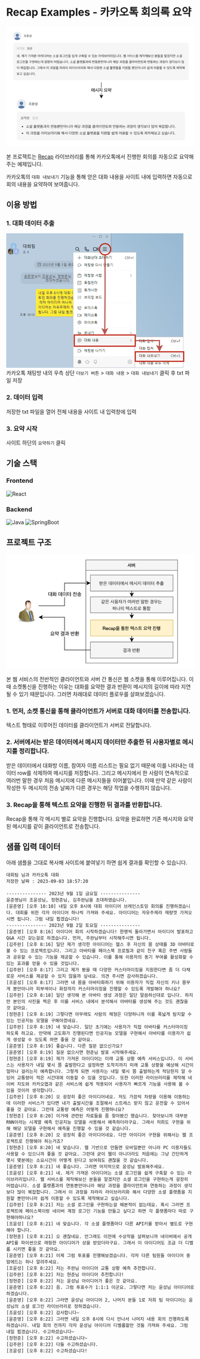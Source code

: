 # Recap Examples - 카카오톡 회의록 요약

![](./images/result.png)

본 프로젝트는 [Recap](https://github.com/team-recap/recap) 라이브러리를 통해 카카오톡에서 진행한 회의를 자동으로 요약해주는 예제입니다.

카카오톡의 `대화 내보내기` 기능을 통해 얻은 대화 내용을 사이트 내에 입력하면 자동으로 회의 내용을 요약하여 보여줍니다.


## 이용 방법
### 1. 대화 데이터 추출
![](./images/step1.png)<br>
카카오톡 채팅방 내의 우측 상단 `더보기 버튼` > `대화 내용` > `대화 내보내기` 클릭 후 txt 파일 저장

### 2. 데이터 입력
저장한 txt 파일을 열어 전체 내용을 사이트 내 입력창에 입력

### 3. 요약 시작
사이트 하단의 `요약하기` 클릭


## 기술 스택
### Frontend
![React](https://shields.io/badge/react-black?logo=react&style=for-the-badge)
### Backend
![Java](https://img.shields.io/badge/Java-ED8B00?style=for-the-badge&logo=openjdk&logoColor=white)
![SpringBoot](https://img.shields.io/badge/SpringBoot-6DB33F?style=for-the-badge&logo=Spring&logoColor=white)


## 프로젝트 구조
![](./images/structure.png)

본 웹 서비스의 전반적인 클라이언트와 서버 간 통신은 웹 소켓을 통해 이루어집니다. 이때 소켓통신을 진행하는 이유는 대화를 요약한 결과 반환이 메시지의 길이에 따라 지연될 수 있기 때문입니다. 그러면 차례대로 데이터 플로우를 살펴보겠습니다.
### 1. 먼저, 소켓 통신을 통해 클라이언트가 서버로 대화 데이터를 전송합니다.
텍스트 형태로 이루어진 데이터를 클라이언트가 서버로 전달합니다.
### 2. 서버에서는 받은 데이터에서 메시지 데이터만 추출한 뒤 사용자별로 메시지를 정리합니다.
받은 데이터에서 대화방 이름, 참여자 이름 리스트는 필요 없기 때문에 이를 나타내는 데이터 row를 삭제하여 메시지를 저장합니다. 그리고 메시지에서 한 사람이 연속적으로 여러번 말한 경우 처음 메시지에 다른 메시지들을 이어붙입니다. 이때 만약 같은 사람이 작성한 두 메시지의 전송 날짜가 다른 경우는 해당 작업을 수행하지 않습니다.
### 3. Recap을 통해 텍스트 요약을 진행한 뒤 결과를 반환합니다.
Recap을 통해 각 메시지 별로 요약을 진행합니다. 요약을 완료하면 기존 메시지와 요약된 메시지를 같이 클라이언트로 전송합니다.


## 샘플 입력 데이터
아래 샘플을 그대로 복사해 사이트에 붙여넣기 하면 쉽게 결과를 확인할 수 있습니다.
```
대회팀 님과 카카오톡 대화
저장한 날짜 : 2023-09-03 18:57:20

--------------- 2023년 9월 1일 금요일 ---------------
윤준영님이 조윤성님, 정현준님, 김주완님을 초대하였습니다.
[윤준영] [오후 10:10] 내일 오후 8시에 대회 아이디어 브레인스토밍 회의를 진행하겠습니다. 대회를 위한 각자 아이디어 하나씩 가져와 주세요. 아이디어는 자유주제라 재량껏 가져오시면 됩니다. 그럼 내일 뵙겠습니다!
--------------- 2023년 9월 2일 토요일 ---------------
[윤준영] [오후 8:16] 아이디어 회의 시작하겠습니다! 한명씩 돌아가면서 아이디어 발표하고 Q&A 시간 갖는걸로 하겠습니다. 먼저, 주완님부터 시작해주시면 됩니다.
[김주완] [오후 8:16] 일단 제가 생각한 아이디어는 헬스 후 자신의 몸 상태를 3D 아바타로 볼 수 있는 프로젝트입니다. 그리고 아바타를 페이스북 프로필과 같이 친구 혹은 주변 사람들과 공유할 수 있는 기능을 제공할 수 있습니다. 이를 통해 이용자의 동기 부여를 활성화할 수 있는 효과를 얻을 수 있을 것입니다.
[김주완] [오후 8:17] 그리고 제가 봤을 때 다양한 커스터마이징을 지원한다면 좀 더 다채로운 서비스를 제공할 수 있지 않을까 싶네요. 의견 주시면 감사하겠습니다.
[조윤성] [오후 8:17] 그러면 내 몸을 아바타화하기 위해 이용자가 직접 자신의 키나 몸무게 뿐만아니라 피부색이나 화장까지 커스터마이징을 진행할 수 있도록 개발해야 하나요?
[김주완] [오후 8:18] 일단 생각해 본 아바타 생성 과정은 일단 말씀하신대로 입니다. 하지만 본인의 사진을 찍은 후 이를 서비스 내에서 분석해서 아바타를 생성해 주는 것도 괜찮을 것 같아요.
[정현준] [오후 8:19] 그렇다면 아무래도 사람의 체형은 다양하니까 이를 폭넓게 탐지할 수 있는 인공지능 모델을 구해야겠네요.
[김주완] [오후 8:19] 네 맞습니다. 일단 초기에는 사용자가 직접 아바타를 커스터마이징 하도록 하고요. 만약에 고도화가 진행된다면 인공지능 모델을 구현해서 아바타를 이용자가 쉽게 생성할 수 있도록 하면 좋을 것 같아요.
[윤준영] [오후 8:19] 좋습니다. 다른 질문 없으신가요?
[윤준영] [오후 8:19] 질문 없으시면 현준님 발표 시작해주세요.
[정현준] [오후 8:19] 제가 가져온 아이디어는 미래 교통 상황 예측 서비스입니다. 이 서비스는 사용자가 내일 몇시 쯤 출발한다고 설정하면 도착지까지 미래 교통 상황을 예상해 시간이 얼마나 걸리는지 예측합니다. 그렇게 되면 사용자는 내일 몇시 쯤 출발하는게 적당한지 알 수 있어 교통량이 적은 시간대에 이동할 수 있을 것입니다. 또한 이러한 라이브러리를 제작해 네이버 지도와 카카오맵과 같은 서비스에 쉽게 적용되어 사용자가 빠르게 기능을 사용해 볼 수 있을 것이라 생각합니다.
[김주완] [오후 8:20] 오 굉장히 좋은 아이디어네요. 저도 가끔씩 차량을 이용해 이동하는데 이러한 서비스가 있다면 내가 출발시간을 조절해서 스트레스 받지 않고 운전할 수 있어서 좋을 것 같아요. 그런데 교통량 예측은 어떻게 진행하나요?
[정현준] [오후 8:20] 이거에 관련된 자료들을 좀 찾아봤긴 했습니다. 찾아보니까 대부분 RNN이라는 시계열 예측 인공지능 모델을 사용해서 예측하더라구요. 그래서 저희도 구현을 위해 해당 모델을 구현해서 예측을 진행할 수 있을 것 같습니다.
[윤준영] [오후 8:20] 오 굉장히 좋은 아이디어네요. 다만 아이디어 구현을 위해서는 웹 프로젝트로 진행해야 하는거죠?
[정현준] [오후 8:20] 네 맞습니다. 웹 기반으로 만들면 모바일뿐만 아니라 PC 이용자들도 사용할 수 있으니까 좋을 것 같아요. 그런데 굳이 웹이 아니더라도 처음에는 그냥 간단하게 몇시 몇분에는 소요시간이 어떻게 된다고 보여줘도 괜찮을 것 같습니다.
[윤준영] [오후 8:21] 네 좋습니다. 그러면 마지막으로 윤성님 발표해주세요.
[조윤성] [오후 8:21] 네. 제가 가져온 아이디어는 소셜 로그인을 쉽게 구축할 수 있는 라이브러리입니다. 웹 서비스를 제작해보신 분들을 알겠지만 소셜 로그인을 구현하는게 굉장히 어렵습니다. 소셜 플랫폼과의 연동뿐만아니라 해당 과정을 클라이언트와 연동하는 과정이 생각보다 많이 복잡합니다. 그래서 이 과정을 차라리 라이브러리화 해서 다양한 소셜 플랫폼을 지원할 뿐만아니라 쉽게 이용할 수 있도록 제작해보고 싶습니다.
[김주완] [오후 8:21] 저는 소셜 로그인을 구현하는걸 해본적이 없는데요. 혹시 그러면 프로젝트에 페이스북이랑 네이버 계정 로그인 기능을 만들고 싶다고 하면 각 플랫폼마다 따로 구현해야하나요?
[조윤성] [오후 8:21] 네 맞습니다. 각 소셜 플랫폼마다 다른 API키를 받아서 별도로 구현해야 합니다.
[정현준] [오후 8:21] 오 괜찮네요. 안그래도 이전에 수상작을 살펴보니까 네이버에서 공개 API를 파이썬으로 래핑한 아이디어가 상을 받았더라구요. 그래서 이 아이디어도 조금 더 디벨롭 시키면 좋을 것 같아요.
[윤준영] [오후 8:21] 이제 그럼 투표를 진행해보겠습니다. 각자 다른 팀원들 아이디어 중 맘에드는 하나 알려주세요.
[조윤성] [오후 8:22] 저는 주완님 아이디어 교통 상황 예측 추천합니다.
[김주완] [오후 8:22] 저는 현준님 아이디어 추천합니다!
[정현준] [오후 8:22] 저는 윤성님 아이디어가 좋은 것 같아요.
[윤준영] [오후 8:22] 음. 그럼 투표수가 1:1:1 이군요. 그렇다면 저는 윤성님 아이디어로 하겠습니다.
[윤준영] [오후 8:22] 그러면 윤성님 아이디어 2, 나머지 분들 1로 저희 팀 아이디어는 윤성님의 소셜 로그인 라이브러리로 정하겠습니다.
[조윤성] [오후 8:22] 감사합니다~
[윤준영] [오후 8:22] 그러면 내일 오후 8시에 다시 만나서 나머지 내용 회의 진행하도록 하겠습니다. 내일 회의 전까지 각자 윤성님 아이디어 디벨롭할만 것들 가져와 주세요. 그럼 내일 뵙겠습니다. 수고하셨습니다~
[정현준] [오후 8:22] 수고하셨습니다~
[김주완] [오후 8:22] 다들 수고하셨습니다.
[조윤성] [오후 8:22] 수고하셨습니다!
```
